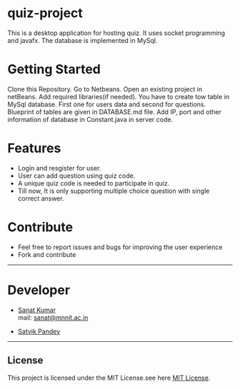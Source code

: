 # quiz-project
This is a desktop application for hosting quiz. It uses socket programming and javafx. The database is implemented in MySql.

# Getting Started
Clone this Repository. Go to Netbeans. Open an existing project in netBeans. Add required libraries(if needed). You have to create tow 
table in MySql database. First one for users data and second for questions. Blueprint of tables are given in DATABASE.md file.
Add IP, port and other information of database in Constant.java in server code.


# Features
- Login and resgister for user.
- User can add question using quiz code.
- A unique quiz code is needed to participate in quiz.
- Till now, It is only supporting multiple choice question with single correct answer.


# Contribute
- Feel free to report issues and bugs for improving the user experience
- Fork and contribute

---
# Developer
- <a href="https://github.com/itssanat">Sanat Kumar</a> <br>
mail: <sanat@mnnit.ac.in>

- <a href="https://github.com/PSatvik">Satvik Pandey</a> <br>


---
## License
This project is licensed under the MIT License.see here <a href="https://github.com/itssanat/quiz-project/blob/master/LICENSE"> MIT License</a>.
